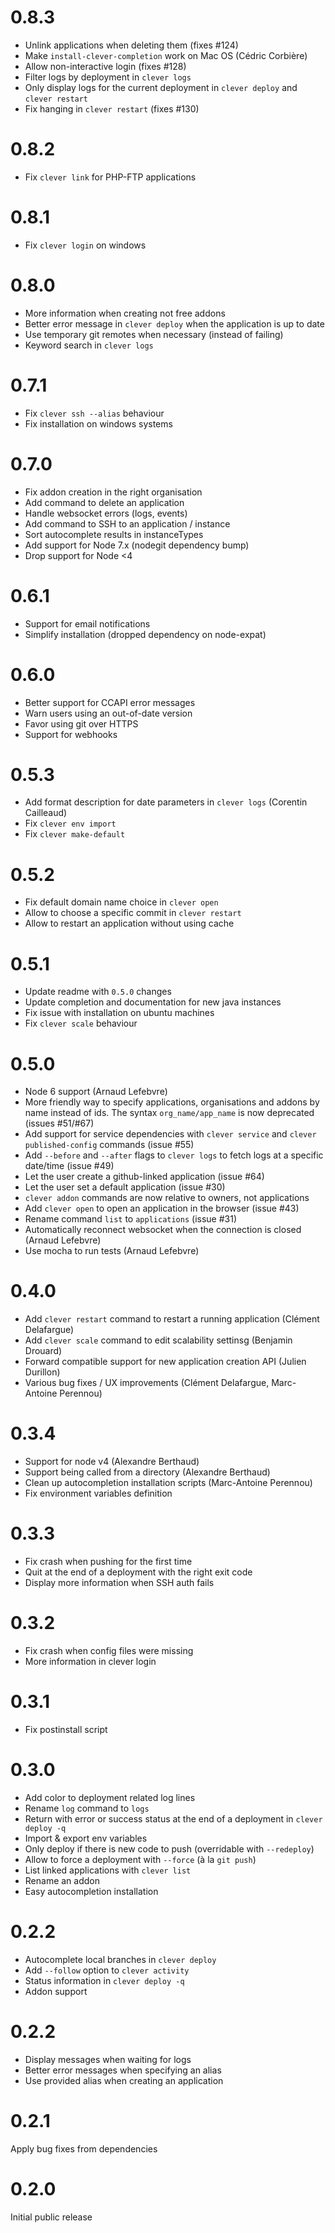# 0.8.3

 - Unlink applications when deleting them (fixes #124)
 - Make `install-clever-completion` work on Mac OS (Cédric Corbière)
 - Allow non-interactive login (fixes #128)
 - Filter logs by deployment in `clever logs`
 - Only display logs for the current deployment in `clever deploy` and `clever restart`
 - Fix hanging in `clever restart` (fixes #130)

# 0.8.2

 - Fix `clever link` for PHP-FTP applications

# 0.8.1

 - Fix `clever login` on windows

# 0.8.0

 - More information when creating not free addons
 - Better error message in `clever deploy` when the application is up to date
 - Use temporary git remotes when necessary (instead of failing)
 - Keyword search in `clever logs`

# 0.7.1

 - Fix `clever ssh --alias` behaviour
 - Fix installation on windows systems

# 0.7.0

 - Fix addon creation in the right organisation
 - Add command to delete an application
 - Handle websocket errors (logs, events)
 - Add command to SSH to an application / instance
 - Sort autocomplete results in instanceTypes
 - Add support for Node 7.x (nodegit dependency bump)
 - Drop support for Node <4

# 0.6.1

 - Support for email notifications
 - Simplify installation (dropped dependency on node-expat)

# 0.6.0

 - Better support for CCAPI error messages
 - Warn users using an out-of-date version
 - Favor using git over HTTPS
 - Support for webhooks

# 0.5.3

 - Add format description for date parameters in `clever logs` (Corentin
   Cailleaud)
 - Fix `clever env import`
 - Fix `clever make-default`

# 0.5.2

 - Fix default domain name choice in `clever open`
 - Allow to choose a specific commit in `clever restart`
 - Allow to restart an application without using cache

# 0.5.1

 - Update readme with `0.5.0` changes
 - Update completion and documentation for new java instances
 - Fix issue with installation on ubuntu machines
 - Fix `clever scale` behaviour

# 0.5.0

 - Node 6 support (Arnaud Lefebvre)
 - More friendly way to specify applications, organisations and addons by name
   instead of ids. The syntax `org_name/app_name` is now deprecated
   (issues #51/#67)
 - Add support for service dependencies with `clever service` and `clever
   published-config` commands (issue #55)
 - Add `--before` and `--after` flags to `clever logs` to fetch logs at a
   specific date/time (issue #49)
 - Let the user create a github-linked application (issue #64)
 - Let the user set a default application (issue #30)
 - `clever addon` commands are now relative to owners, not applications
 - Add `clever open` to open an application in the browser (issue #43)
 - Rename command `list` to `applications` (issue #31)
 - Automatically reconnect websocket when the connection is closed (Arnaud
   Lefebvre)
 - Use mocha to run tests (Arnaud Lefebvre)

# 0.4.0

 - Add `clever restart` command to restart a running application (Clément Delafargue)
 - Add `clever scale` command to edit scalability settinsg (Benjamin Drouard)
 - Forward compatible support for new application creation API (Julien Durillon)
 - Various bug fixes / UX improvements (Clément Delafargue, Marc-Antoine Perennou)

# 0.3.4

 - Support for node v4 (Alexandre Berthaud)
 - Support being called from a directory (Alexandre Berthaud)
 - Clean up autocompletion installation scripts (Marc-Antoine Perennou)
 - Fix environment variables definition

# 0.3.3

 - Fix crash when pushing for the first time
 - Quit at the end of a deployment with the right exit code
 - Display more information when SSH auth fails

# 0.3.2

 - Fix crash when config files were missing
 - More information in clever login

# 0.3.1

 - Fix postinstall script

# 0.3.0

 - Add color to deployment related log lines
 - Rename `log` command to `logs`
 - Return with error or success status at the end of a deployment in `clever deploy -q`
 - Import & export env variables
 - Only deploy if there is new code to push (overridable with `--redeploy`)
 - Allow to force a deployment with `--force` (à la `git push`)
 - List linked applications with `clever list`
 - Rename an addon
 - Easy autocompletion installation

# 0.2.2

 - Autocomplete local branches in `clever deploy`
 - Add `--follow` option to `clever activity`
 - Status information in `clever deploy -q`
 - Addon support

# 0.2.2

 - Display messages when waiting for logs
 - Better error messages when specifying an alias
 - Use provided alias when creating an application

# 0.2.1

Apply bug fixes from dependencies

# 0.2.0

Initial public release
